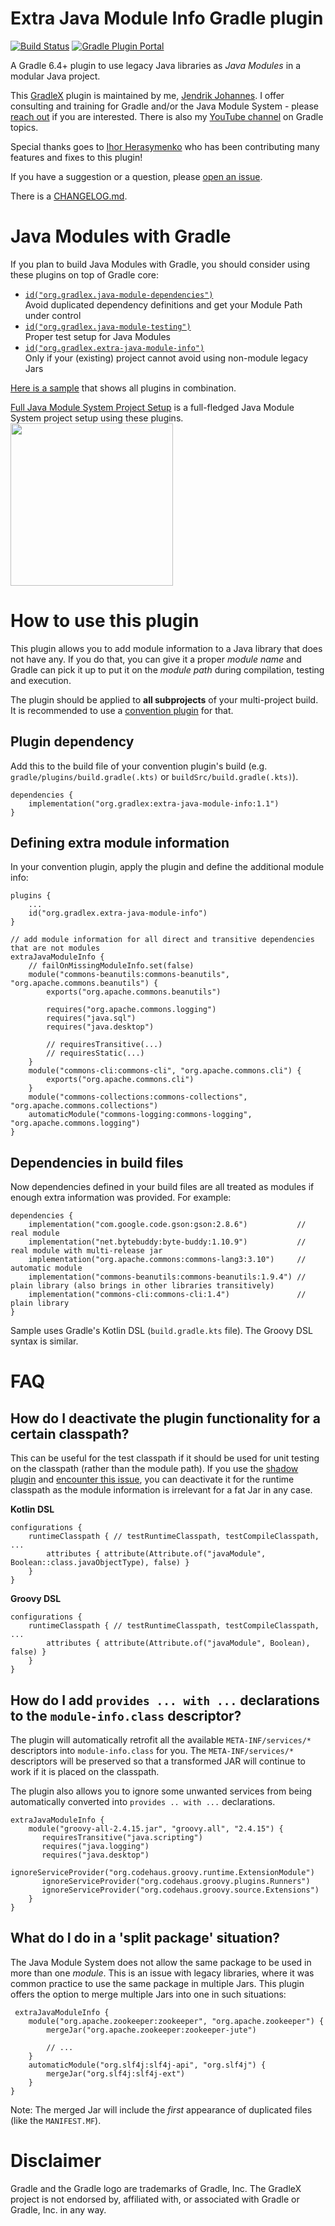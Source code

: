 # Extra Java Module Info Gradle plugin

[![Build Status](https://img.shields.io/endpoint.svg?url=https%3A%2F%2Factions-badge.atrox.dev%2Fgradlex-org%2Fextra-java-module-info%2Fbadge%3Fref%3Dmain&style=flat)](https://actions-badge.atrox.dev/gradlex-org/extra-java-module-info/goto?ref=main)
[![Gradle Plugin Portal](https://img.shields.io/maven-metadata/v?label=Plugin%20Portal&metadataUrl=https%3A%2F%2Fplugins.gradle.org%2Fm2%2Forg%2Fgradlex%2Fextra-java-module-info%2Forg.gradlex.extra-java-module-info.gradle.plugin%2Fmaven-metadata.xml)](https://plugins.gradle.org/plugin/org.gradlex.extra-java-module-info)

A Gradle 6.4+ plugin to use legacy Java libraries as _Java Modules_ in a modular Java project.

This [GradleX](https://gradlex.org) plugin is maintained by me, [Jendrik Johannes](https://github.com/jjohannes).
I offer consulting and training for Gradle and/or the Java Module System - please [reach out](mailto:jendrik.johannes@gmail.com) if you are interested.
There is also my [YouTube channel](https://www.youtube.com/playlist?list=PLWQK2ZdV4Yl2k2OmC_gsjDpdIBTN0qqkE) on Gradle topics.

Special thanks goes to [Ihor Herasymenko](https://github.com/iherasymenko) who has been contributing many features and fixes to this plugin!

If you have a suggestion or a question, please [open an issue](https://github.com/gradlex-org/extra-java-module-info/issues/new).

There is a [CHANGELOG.md](CHANGELOG.md).

# Java Modules with Gradle

If you plan to build Java Modules with Gradle, you should consider using these plugins on top of Gradle core:

- [`id("org.gradlex.java-module-dependencies")`](https://github.com/gradlex-org/java-module-dependencies)  
  Avoid duplicated dependency definitions and get your Module Path under control
- [`id("org.gradlex.java-module-testing")`](https://github.com/gradlex-org/java-module-testing)  
  Proper test setup for Java Modules
- [`id("org.gradlex.extra-java-module-info")`](https://github.com/gradlex-org/extra-java-module-info)  
  Only if your (existing) project cannot avoid using non-module legacy Jars

[Here is a sample](https://github.com/gradlex-org/java-module-testing/tree/main/samples/use-all-java-module-plugins)
that shows all plugins in combination.

[Full Java Module System Project Setup](https://github.com/jjohannes/gradle-project-setup-howto/tree/java_module_system) is a full-fledged Java Module System project setup using these plugins.  
[<img src="https://onepiecesoftware.github.io/img/videos/15-3.png" width="260">](https://www.youtube.com/watch?v=uRieSnovlVc&list=PLWQK2ZdV4Yl2k2OmC_gsjDpdIBTN0qqkE)

# How to use this plugin

This plugin allows you to add module information to a Java library that does not have any.
If you do that, you can give it a proper _module name_ and Gradle can pick it up to put it on the _module path_ during compilation, testing and execution.

The plugin should be applied to **all subprojects** of your multi-project build.
It is recommended to use a [convention plugin](https://docs.gradle.org/current/samples/sample_convention_plugins.html#organizing_build_logic) for that.

## Plugin dependency

Add this to the build file of your convention plugin's build
(e.g. `gradle/plugins/build.gradle(.kts)` or `buildSrc/build.gradle(.kts)`).

```
dependencies {
    implementation("org.gradlex:extra-java-module-info:1.1")
}
```

## Defining extra module information
In your convention plugin, apply the plugin and define the additional module info:

```
plugins {
    ...
    id("org.gradlex.extra-java-module-info")
}

// add module information for all direct and transitive dependencies that are not modules
extraJavaModuleInfo {
    // failOnMissingModuleInfo.set(false)
    module("commons-beanutils:commons-beanutils", "org.apache.commons.beanutils") {
        exports("org.apache.commons.beanutils")
        
        requires("org.apache.commons.logging")
        requires("java.sql")
        requires("java.desktop")
        
        // requiresTransitive(...)
        // requiresStatic(...)
    }
    module("commons-cli:commons-cli", "org.apache.commons.cli") {
        exports("org.apache.commons.cli")
    }
    module("commons-collections:commons-collections", "org.apache.commons.collections")
    automaticModule("commons-logging:commons-logging", "org.apache.commons.logging")
}
```

## Dependencies in build files

Now dependencies defined in your build files are all treated as modules if enough extra information was provided.
For example:

```
dependencies {
    implementation("com.google.code.gson:gson:2.8.6")           // real module
    implementation("net.bytebuddy:byte-buddy:1.10.9")           // real module with multi-release jar
    implementation("org.apache.commons:commons-lang3:3.10")     // automatic module
    implementation("commons-beanutils:commons-beanutils:1.9.4") // plain library (also brings in other libraries transitively)
    implementation("commons-cli:commons-cli:1.4")               // plain library        
}
```

Sample uses Gradle's Kotlin DSL (`build.gradle.kts` file). The Groovy DSL syntax is similar.

# FAQ

## How do I deactivate the plugin functionality for a certain classpath?

This can be useful for the test classpath if it should be used for unit testing on the classpath (rather than the module path).
If you use the [shadow plugin](https://plugins.gradle.org/plugin/com.github.johnrengelman.shadow) and [encounter this issue](https://github.com/gradlex-org/extra-java-module-info/issues/7),
you can deactivate it for the runtime classpath as the module information is irrelevant for a fat Jar in any case.

**Kotlin DSL**
```
configurations {
    runtimeClasspath { // testRuntimeClasspath, testCompileClasspath, ... 
        attributes { attribute(Attribute.of("javaModule", Boolean::class.javaObjectType), false) }
    }
}
```

**Groovy DSL**
```
configurations {
    runtimeClasspath { // testRuntimeClasspath, testCompileClasspath, ... 
        attributes { attribute(Attribute.of("javaModule", Boolean), false) }
    }
}
```

## How do I add `provides ... with ...` declarations to the `module-info.class` descriptor?

The plugin will automatically retrofit all the available `META-INF/services/*` descriptors into `module-info.class` for you. The `META-INF/services/*` descriptors will be preserved so that a transformed JAR will continue to work if it is placed on the classpath.

The plugin also allows you to ignore some unwanted services from being automatically converted into `provides .. with ...` declarations. 

```
extraJavaModuleInfo {               
    module("groovy-all-2.4.15.jar", "groovy.all", "2.4.15") {
       requiresTransitive("java.scripting")
       requires("java.logging")
       requires("java.desktop")
       ignoreServiceProvider("org.codehaus.groovy.runtime.ExtensionModule")
       ignoreServiceProvider("org.codehaus.groovy.plugins.Runners")
       ignoreServiceProvider("org.codehaus.groovy.source.Extensions")
    }
}
```

## What do I do in a 'split package' situation?

The Java Module System does not allow the same package to be used in more than one _module_.
This is an issue with legacy libraries, where it was common practice to use the same package in multiple Jars.
This plugin offers the option to merge multiple Jars into one in such situations:

```
 extraJavaModuleInfo {
    module("org.apache.zookeeper:zookeeper", "org.apache.zookeeper") {
        mergeJar("org.apache.zookeeper:zookeeper-jute")
        
        // ...
    }
    automaticModule("org.slf4j:slf4j-api", "org.slf4j") {
        mergeJar("org.slf4j:slf4j-ext")
    }
}
```

Note: The merged Jar will include the *first* appearance of duplicated files (like the `MANIFEST.MF`).

# Disclaimer

Gradle and the Gradle logo are trademarks of Gradle, Inc.
The GradleX project is not endorsed by, affiliated with, or associated with Gradle or Gradle, Inc. in any way.
